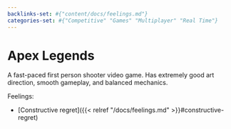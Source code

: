 ```yaml
---
backlinks-set: #{"content/docs/feelings.md"}
categories-set: #{"Competitive" "Games" "Multiplayer" "Real Time"}
---
```

# Apex Legends

A fast-paced first person shooter video game. Has extremely good art direction, smooth gameplay, and balanced mechanics.

Feelings: 

  - [Constructive regret]({{< relref "/docs/feelings.md" >}}#constructive-regret)